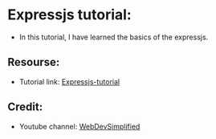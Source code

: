 # Expressjs tutorial:

- In this tutorial, I have learned the basics of the expressjs.

## Resourse: 

- Tutorial link: [Expressjs-tutorial](https://www.youtube.com/watch?v=SccSCuHhOw0)

## Credit: 

- Youtube channel: [WebDevSimplified](https://www.youtube.com/@WebDevSimplified)

